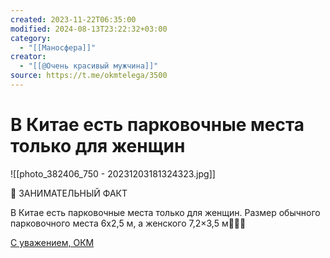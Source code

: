 ```yaml
---
created: 2023-11-22T06:35:00
modified: 2024-08-13T23:22:32+03:00
category:
  - "[[Маносфера]]"
creator:
  - "[[@Очень красивый мужчина]]"
source: https://t.me/okmtelega/3500
---
```


# В Китае есть парковочные места только для женщин

![[photo_382406_750 - 20231203181324323.jpg]]

📢 ЗАНИМАТЕЛЬНЫЙ ФАКТ

В Китае есть парковочные места только для женщин. Размер обычного парковочного места 6х2,5 м, а женского 7,2×3,5 м👱🏻‍♀️


[С уважением, ОКМ](https://t.me/okmtelega)
